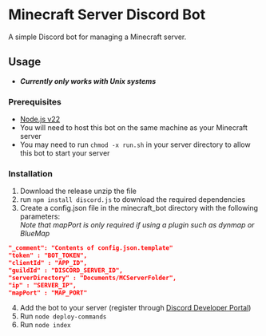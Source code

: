 # Minecraft Server Discord Bot
A simple Discord bot for managing a Minecraft server.

## Usage
- ***Currently only works with Unix systems***
### Prerequisites
- [Node.js v22](https://nodejs.org/en/download/)
- You will need to host this bot on the same machine as your Minecraft server
- You may need to run ```chmod -x run.sh``` in your server directory to allow this bot to start your server

### Installation
1. Download the release unzip the file
2. run ```npm install discord.js``` to download the required dependencies
3. Create a config.json file in the minecraft_bot directory with the following parameters:
</br>*Note that mapPort is only required if using a plugin such as dynmap or BlueMap*
```json
"_comment": "Contents of config.json.template"
"token" : "BOT_TOKEN",
"clientId" : "APP_ID",
"guildId" : "DISCORD_SERVER_ID",
"serverDirectory" : "Documents/MCServerFolder",
"ip" : "SERVER_IP",
"mapPort" : "MAP_PORT"
```
4. Add the bot to your server (register through [Discord Developer Portal](https://discord.com/developers/applications))
5. Run ```node deploy-commands```
6. Run ```node index```